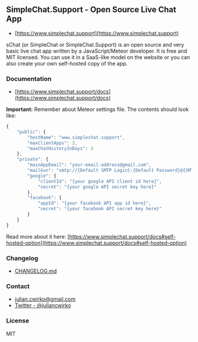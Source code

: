 ## SimpleChat.Support - Open Source Live Chat App

- [https://www.simplechat.support](https://www.simplechat.support)

sChat (or SimpleChat or SimpleChat.Support) is an open source and very basic live chat app written by a JavaScript/Meteor developer. It is free and MIT licensed. You can use it in a SaaS-like model on the website or you can also create your own self-hosted copy of the app.

### Documentation

- [https://www.simplechat.support/docs](https://www.simplechat.support/docs)

**Important:** Remember about Meteor settings file. The contents should look like:

```javascript
{
    "public": {
        "hostName": "www.simplechat.support",
        "maxClientApps": 3,
        "maxChatHistoryInDays": 3
    },
    "private": {
        "mainAppEmail": "your-email-address@gmail.com",
        "mailGun": "smtp://{Default SMTP Login}:{Default Password}@{SMTP Hostname}:587",
        "google": {
            "clientId": "{your google API client id here}",
            "secret": "{your google API secret key here}"
        },
        "facebook": {
            "appId": "{your facebook API app id here}",
            "secret": "{your facebook API secret key here}"
        }
    }
}
```

Read more about it here: [https://www.simplechat.support/docs#self-hosted-option](https://www.simplechat.support/docs#self-hosted-option)

### Changelog

- [CHANGELOG.md](https://github.com/juliancwirko/s-chat-app/blob/master/CHANGELOG.md)

### Contact

- julian.cwirko@gmail.com
- [Twitter - @juliancwirko](https://twitter.com/JulianCwirko)

### License

MIT